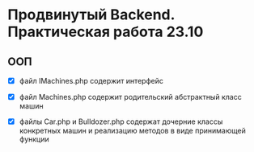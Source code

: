 # Продвинутый Backend. Практическая работа 23.10 #
## ООП ##

- [x] файл IMachines.php содержит интерфейс
  
- [x] файл Machines.php содержит родительский абстрактный класс машин
  
- [x] файлы Car.php и Bulldozer.php содержат дочерние классы конкретных машин и реализацию методов в виде принимающей функции







